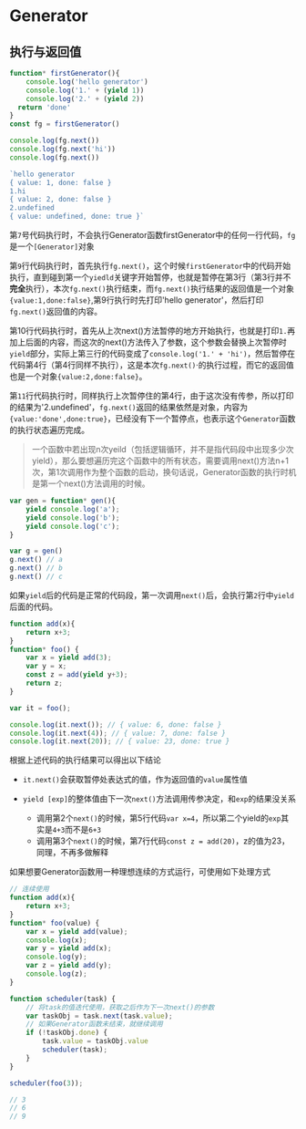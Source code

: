 # Generator

## 执行与返回值

```js
function* firstGenerator(){
	console.log('hello generator')
	console.log('1.' + (yield 1))
	console.log('2.' + (yield 2))
  return 'done'
}
const fg = firstGenerator()

console.log(fg.next())
console.log(fg.next('hi'))
console.log(fg.next())

`hello generator
{ value: 1, done: false }
1.hi
{ value: 2, done: false }
2.undefined
{ value: undefined, done: true }`
```

第`7`号代码执行时，不会执行Generator函数firstGenerator中的任何一行代码，`fg`是一个`[Generator]`对象

第`9`行代码执行时，首先执行`fg.next()`，这个时候`firstGenerator`中的代码开始执行，直到碰到第一个`yiedld`关键字开始暂停，也就是暂停在第3行（第3行并不**完全**执行），本次`fg.next()`执行结束，而`fg.next()`执行结果的返回值是一个对象`{value:1,done:false}`,第9行执行时先打印'hello generator'，然后打印`fg.next()`返回值的内容。

第10行代码执行时，首先从上次next()方法暂停的地方开始执行，也就是打印`1.`再加上后面的内容，而这次的next()方法传入了参数，这个参数会替换上次暂停时`yield`部分，实际上第三行的代码变成了`console.log('1.' + 'hi')`，然后暂停在代码第4行（第4行同样不执行），这是本次`fg.next()`·的执行过程，而它的返回值也是一个对象`{value:2,done:false}`。

第`11`行代码执行时，同样执行上次暂停住的第4行，由于这次没有传参，所以打印的结果为'2.undefined'，`fg.next()`返回的结果依然是对象，内容为`{value:'done',done:true}`，已经没有下一个暂停点，也表示这个`Generator`函数的执行状态遍历完成。

> 一个函数中若出现n次yeild（包括逻辑循环，并不是指代码段中出现多少次yield），那么要想遍历完这个函数中的所有状态，需要调用next()方法n+1次，第1次调用作为整个函数的启动，换句话说，Generator函数的执行时机是第一个next()方法调用的时候。

```js
var gen = function* gen(){
	yield console.log('a');
	yield console.log('b');
	yield console.log('c');
}

var g = gen()
g.next() // a
g.next() // b
g.next() // c
```

如果`yield`后的代码是正常的代码段，第一次调用`next()`后，会执行第`2`行中`yield`后面的代码。

```js
function add(x){
	return x+3;
}
function* foo() {
	var x = yield add(3);
	var y = x;
	const z = add(yield y+3);
	return z;
}

var it = foo();

console.log(it.next()); // { value: 6, done: false }
console.log(it.next(4)); // { value: 7, done: false }
console.log(it.next(20)); // { value: 23, done: true }
```

根据上述代码的执行结果可以得出以下结论

- `it.next()`会获取暂停处表达式的值，作为返回值的`value`属性值

- `yield [exp]`的整体值由下一次`next()`方法调用传参决定，和`exp`的结果没关系
  - 调用第2个`next()`的时候，第5行代码`var x=4`，所以第二个yield的`exp`其实是`4+3`而不是`6+3`
  - 调用第3个`next()`的时候，第7行代码`const z = add(20)`，z的值为23，同理，不再多做解释

如果想要Generator函数用一种理想连续的方式运行，可使用如下处理方式
```js
// 连续使用
function add(x){
	return x+3;
}
function* foo(value) {
	var x = yield add(value);
	console.log(x);
	var y = yield add(x);
	console.log(y);
	var z = yield add(y);
	console.log(z);
}

function scheduler(task) {
	// 将task的值迭代使用，获取之后作为下一次next()的参数
	var taskObj = task.next(task.value);
	// 如果Generator函数未结束，就继续调用
	if (!taskObj.done) {
		task.value = taskObj.value
		scheduler(task);
	}
}

scheduler(foo(3));

// 3
// 6
// 9
```

